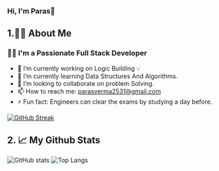 ### Hi, I'm Paras👋

## 1.:raising_hand_man: About Me 

### :man_student: I'm a Passionate Full Stack Developer


- 🔭 I’m currently working on Logic Building :bulb:
- 🌱 I’m currently learning Data Structures And Algorithms.
- 👯 I’m looking to collaborate on problem Solving.
- 📫 How to reach me: parasverma2531@gmail.com
- ⚡ Fun fact: Engineers can clear the exams by studying a day before.

[![GitHub Streak](http://github-readme-streak-stats.herokuapp.com?user=Paras-Verma-2531&theme=gotham&hide_border=true)](https://git.io/streak-stats)

## 2. :chart_with_upwards_trend: My Github Stats
![GitHub stats](https://github-readme-stats.vercel.app/api?username=Paras-Verma-2531&show_icons=true&theme=rose_pine)
![Top Langs](https://github-readme-stats.vercel.app/api/top-langs/?username=Paras-Verma-2531&theme=rose_pine)

